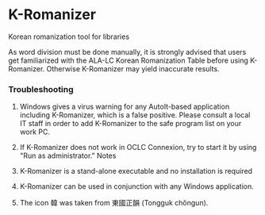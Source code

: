 # K-Romanizer
Korean romanization tool for libraries

As word division must be done manually, it is strongly advised that users get familiarized with the ALA-LC Korean Romanization Table before using K-Romanizer. Otherwise K-Romanizer may yield inaccurate results.

### Troubleshooting

 1) Windows gives a virus warning for any AutoIt-based application including K-Romanizer, which is a false positive. Please consult a local IT staff in order to add K-Romanizer to the safe program list on your work PC.
 2) If K-Romanizer does not work in OCLC Connexion, try to start it by using "Run as administrator."
Notes

 1) K-Romanizer is a stand-alone executable and no installation is required
 2) K-Romanizer can be used in conjunction with any Windows application.
 3) The icon 韓 was taken from 東國正韻 (Tongguk chŏngun).

